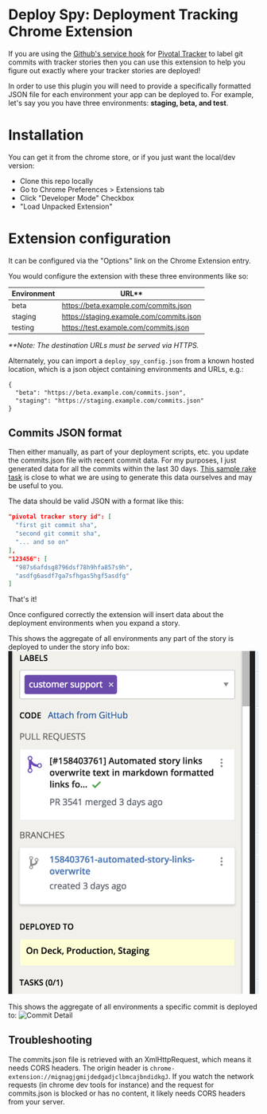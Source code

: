 # Deploy Spy: Deployment Tracking Chrome Extension
If you are using the [Github's service hook](http://www.pivotaltracker.com/community/tracker-blog/guide-githubs-service-hook-tracker)
for [Pivotal Tracker](http://www.pivotaltracker.com) to label git commits with tracker stories then you can use
this extension to help you figure out exactly where your tracker stories are deployed!

In order to use this plugin you will need to provide a specifically formatted JSON file for each environment
your app can be deployed to.  For example, let's say you you have three environments: **staging, beta, and test**.

# Installation

You can get it from the chrome store, or if you just want the local/dev
version:

* Clone this repo locally
* Go to Chrome Preferences > Extensions tab
* Click "Developer Mode" Checkbox
* "Load Unpacked Extension" 

# Extension configuration

It can be configured via the "Options" link on the Chrome Extension entry.

You would configure the extension with these three environments like so:

| Environment   | URL**                                    |
| ------------- |------------------------------------------|
| beta          | https://beta.example.com/commits.json    |
| staging       | https://staging.example.com/commits.json |
| testing       | https://test.example.com/commits.json    |

_**Note: The destination URLs must be served via HTTPS._

Alternately, you can import a `deploy_spy_config.json` from
a known hosted location, which
is a json object containing environments and URLs, e.g.:

```
{
  "beta": "https://beta.example.com/commits.json",
  "staging": "https://staging.example.com/commits.json"
}
```

## Commits JSON format

Then either manually, as part of your deployment scripts, etc. you update the commits.json file with recent commit
data.  For my purposes, I just generated data for all the commits within the last 30 days.  [This sample
rake task](sample.rake) is close to what we are using to generate this data ourselves and may be useful to you.

The data should be valid JSON with a format like this:

```json
"pivotal tracker story id": [
  "first git commit sha",
  "second git commit sha",
  "... and so on"
],
"123456": [
  "987s6afdsg8796dsf78h9hfa857s9h",
  "asdfg6asdf7ga7sfhgas5hgf5asdfg"
]
```

That's it!

Once configured correctly the extension will insert data about the deployment environments when you expand a story.

This shows the aggregate of all environments any part of the story is deployed to under the story info box:
![Story Detail](https://github.com/pivotaltracker/tracker_deployment_chrome_extension/blob/master/story_detail.png "Story Detail")

This shows the aggregate of all environments a specific commit is deployed to:
![Commit Detail](https://github.com/pivotaltracker/tracker_deployment_chrome_extension/blob/master/commit_detail.png "Commit Detail")

## Troubleshooting

The commits.json file is retrieved with an XmlHttpRequest, which means it needs CORS headers. The origin header is `chrome-extension://mignagjgmijdedgadjclbmcajbndidkgJ`. If you watch the network requests (in chrome dev tools for instance) and the request for commits.json is blocked or has no content, it likely needs CORS headers from your server.
